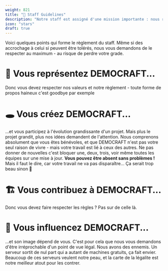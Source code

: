 ```yaml
---
weight: 821
title: "💝 Staff Guidelines"
description: "Notre staff est assigné d'une mission importante : nous représenter. C'est pour cela que nous assurer qu'il respecte nos valeurs est une priorité."
icon: "stars"
draft: true
---
```


Voici quelques points qui forme le règlement du staff. Même si des accrochage à celui si peuvent être tolérés, nous vous demandons de le respecter au maximum - au risque de perdre votre grade.

# 🧡 Vous représentez DEMOCRAFT...
Donc vous devez respecter nos valeurs et notre règlement - toute forme de propos haineux c'est goodbye par exemple

# 🕳 Vous créez DEMOCRAFT...
...et vous participez à l'évolution grandissante d'un projet. Mais plus le projet grandit, plus nos idées demandent de l'attention. Nous comprenons absolument que vous êtes bénévoles, et que DEMOCRAFT n'est pas votre seul raison de vivre - mais votre travail est lié à ceux des autres. Ne pas donner de nouvelles c'est bloquer une, deux, trois, voir même toutes les équipes sur une mise à jour.
**Vous pouvez être absent sans problèmes !** Mais il faut le dire, car votre travail ne va pas disparaître... Ça serait trop beau sinon 🥲

# 🏗 Vous contribuez à DEMOCRAFT...
Donc vous devez faire respecter les règles ? Pas sur de celle là.

# 🧭 Vous influencez DEMOCRAFT...
...et son image dépend de vous. C'est pour cela que nous vous demandons d'être irréprochable d'un point de vue légal. Nous avons des ennemis. Un serveur sortit de nul part qui a autant de machines gratuits, ça fait envier. Beaucoup de ces serveurs veulent notre peau, et la carte de la légalite est notre meilleur atout pour les contrer.
